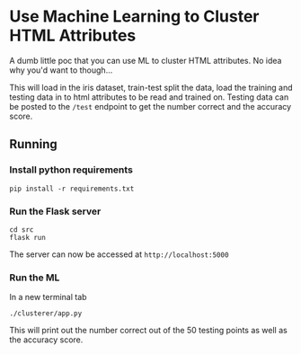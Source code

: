 # Use Machine Learning to Cluster HTML Attributes

A dumb little poc that you can use ML to cluster HTML attributes.
No idea why you'd want to though...

This will load in the iris dataset, train-test split the data,
load the training and testing data in to html attributes to be
read and trained on. Testing data can be posted to the `/test`
endpoint to get the number correct and the accuracy score.

## Running

### Install python requirements

```shell
pip install -r requirements.txt
```

### Run the Flask server
```shell
cd src
flask run
```
The server can now be accessed at `http://localhost:5000`

### Run the ML

In a new terminal tab
```shell
./clusterer/app.py
```

This will print out the number correct out of the 50 testing points
as well as the accuracy score.
